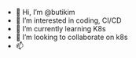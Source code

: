 - 👋 Hi, I’m @butikim
- 👀 I’m interested in coding, CI/CD
- 🌱 I’m currently learning K8s
- 💞️ I’m looking to collaborate on k8s
- 📫 

<!---
butikim/butikim is a ✨ special ✨ repository because its `README.md` (this file) appears on your GitHub profile.
You can click the Preview link to take a look at your changes.
--->
